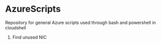 # AzureScripts
Repository for general Azure scripts used through bash and powershell in cloudshell

1. Find unused NIC
